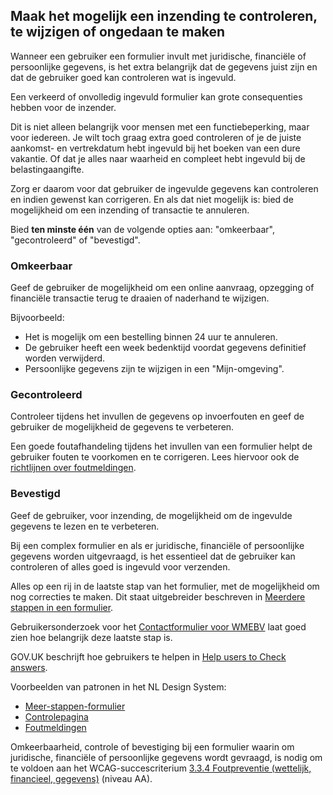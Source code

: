 <!-- @license CC0-1.0 -->

## Maak het mogelijk een inzending te controleren, te wijzigen of ongedaan te maken

Wanneer een gebruiker een formulier invult met juridische, financiële of persoonlijke gegevens, is het extra belangrijk dat de gegevens juist zijn en dat de gebruiker goed kan controleren wat is ingevuld.

Een verkeerd of onvolledig ingevuld formulier kan grote consequenties hebben voor de inzender.

Dit is niet alleen belangrijk voor mensen met een functiebeperking, maar voor iedereen. Je wilt toch graag extra goed controleren of je de juiste aankomst- en vertrekdatum hebt ingevuld bij het boeken van een dure vakantie. Of dat je alles naar waarheid en compleet hebt ingevuld bij de belastingaangifte.

Zorg er daarom voor dat gebruiker de ingevulde gegevens kan controleren en indien gewenst kan corrigeren. En als dat niet mogelijk is: bied de mogelijkheid om een inzending of transactie te annuleren.

Bied **ten minste één** van de volgende opties aan: "omkeerbaar", "gecontroleerd" of "bevestigd".

### Omkeerbaar

Geef de gebruiker de mogelijkheid om een online aanvraag, opzegging of financiële transactie terug te draaien of naderhand te wijzigen.

Bijvoorbeeld:

- Het is mogelijk om een bestelling binnen 24 uur te annuleren.
- De gebruiker heeft een week bedenktijd voordat gegevens definitief worden verwijderd.
- Persoonlijke gegevens zijn te wijzigen in een "Mijn-omgeving".

### Gecontroleerd

Controleer tijdens het invullen de gegevens op invoerfouten en geef de gebruiker de mogelijkheid de gegevens te verbeteren.

Een goede foutafhandeling tijdens het invullen van een formulier helpt de gebruiker fouten te voorkomen en te corrigeren. Lees hiervoor ook de [richtlijnen over foutmeldingen](/richtlijnen/formulieren/foutmeldingen/).

### Bevestigd

Geef de gebruiker, voor inzending, de mogelijkheid om de ingevulde gegevens te lezen en te verbeteren.

Bij een complex formulier en als er juridische, financiële of persoonlijke gegevens worden uitgevraagd, is het essentieel dat de gebruiker kan controleren of alles goed is ingevuld voor verzenden.

Alles op een rij in de laatste stap van het formulier, met de mogelijkheid om nog correcties te maken. Dit staat uitgebreider beschreven in [Meerdere stappen in een formulier](https://nldesignsystem.nl/richtlijnen/formulieren/meerdere-stappen).

Gebruikersonderzoek voor het [Contactformulier voor WMEBV](https://gebruikersonderzoeken.nl/docs/onderzoek-bekijken/wmebv/vng-online-formulieren) laat goed zien hoe belangrijk deze laatste stap is.

GOV.UK beschrijft hoe gebruikers te helpen in [<span lang="en">Help users to Check answers</span>](https://design-system.service.gov.uk/patterns/check-answers/).

Voorbeelden van patronen in het NL Design System:

- [Meer-stappen-formulier](https://nldesignsystem.nl/voorbeelden/patronen/formulieren/meer-stappen-formulier)
- [Controlepagina](https://nldesignsystem.nl/voorbeelden/patronen/formulieren/controlepagina)
- [Foutmeldingen](https://nldesignsystem.nl/voorbeelden/patronen/formulieren/foutmeldingen)

Omkeerbaarheid, controle of bevestiging bij een formulier waarin om juridische, financiële of persoonlijke gegevens wordt gevraagd, is nodig om te voldoen aan het WCAG-succescriterium [3.3.4 Foutpreventie (wettelijk, financieel, gegevens)](/wcag/3.3.4/) (niveau AA).
